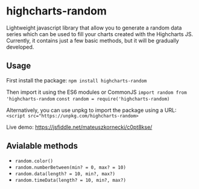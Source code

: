 # highcharts-random

Lightweight javascript library that allow you to generate a random data series which can be used to fill your charts created with the Highcharts JS. Currently, it contains just a few basic methods, but it will be gradually developed.

## Usage

First install the package:
`npm install highcharts-random`

Then import it using the ES6 modules or CommonJS
`import random from 'highcharts-random`
`const random = require('highcharts-random)`

Alternatively, you can use unpkg to import the package using a URL:
`<script src="https://unpkg.com/highcharts-random>`

Live demo: https://jsfiddle.net/mateuszkornecki/c0pt8kse/

## Avialable methods

- `random.color()`
- `random.numberBetween(min? = 0, max? = 10)`
- `random.data(length? = 10, min?, max?)`
- `random.timeData(length? = 10, min?, max?)`
